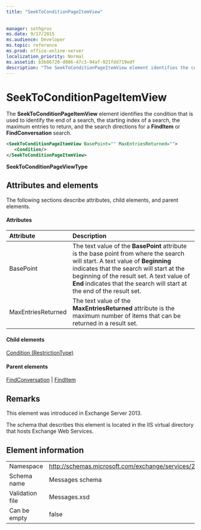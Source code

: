 ```yaml
---
title: "SeekToConditionPageItemView"
 
 
manager: sethgros
ms.date: 9/17/2015
ms.audience: Developer
ms.topic: reference
ms.prod: office-online-server
localization_priority: Normal
ms.assetid: b3b86720-d086-47c3-94af-921fdd719edf
description: "The SeekToConditionPageItemView element identifies the condition that is used to identify the end of a search, the starting index of a search, the maximum entries to return, and the search directions for a FindItem or FindConversation search."
---
```


# SeekToConditionPageItemView

The **SeekToConditionPageItemView** element identifies the condition that is used to identify the end of a search, the starting index of a search, the maximum entries to return, and the search directions for a **FindItem** or **FindConversation** search. 
  
```XML
<SeekToConditionPageItemView BasePoint="" MaxEntriesReturned="">
   <Condition/>
</SeekToConditionPageItemView>
```

 **SeekToConditionPageViewType**
## Attributes and elements

The following sections describe attributes, child elements, and parent elements.
  
#### Attributes

|**Attribute**|**Description**|
|:-----|:-----|
|BasePoint  <br/> |The text value of the **BasePoint** attribute is the base point from where the search will start. A text value of **Beginning** indicates that the search will start at the beginning of the result set. A text value of **End** indicates that the search will start at the end of the result set.  <br/> |
|MaxEntriesReturned  <br/> |The text value of the **MaxEntriesReturned** attribute is the maximum number of items that can be returned in a result set.  <br/> |
   
#### Child elements

[Condition (RestrictionType)](condition-restrictiontype.md)
  
#### Parent elements

[FindConversation](findconversation.md) | [FindItem](finditem.md)
  
## Remarks

This element was introduced in Exchange Server 2013.
  
The schema that describes this element is located in the IIS virtual directory that hosts Exchange Web Services.
  
## Element information

|||
|:-----|:-----|
|Namespace  <br/> |http://schemas.microsoft.com/exchange/services/2006/messages  <br/> |
|Schema name  <br/> |Messages schema  <br/> |
|Validation file  <br/> |Messages.xsd  <br/> |
|Can be empty  <br/> |false  <br/> |
   

